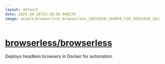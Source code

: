 ```yaml
---
layout: default
date: 2025-10-18T23:18:58.948170
image: assets/browserless_browserless_20251018_164059_539_20251018_181227--20251018T201227334--cropped.png
---
```


# [browserless/browserless](https://github.com/browserless/browserless/)

Deploys headless browsers in Docker for automation

